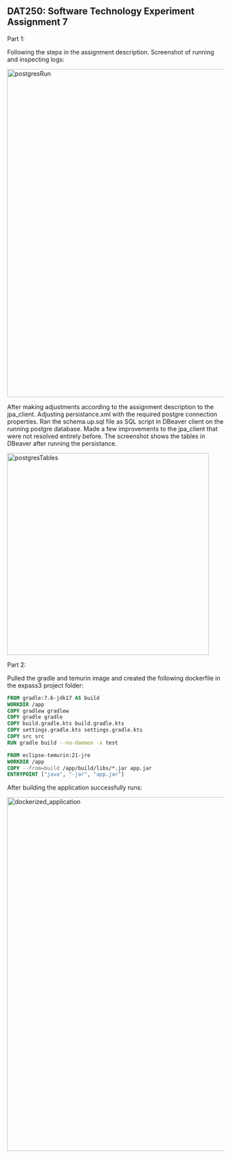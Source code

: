## DAT250: Software Technology Experiment Assignment 7

Part 1:

Following the steps in the assignment description. 
Screenshot of running and inspecting logs:

<img width="762" alt="postgresRun" src="https://github.com/user-attachments/assets/982fc80a-ee0b-461e-8c37-0d5f4f1323b7">


After making adjustments according to the assignment description to the jpa_client.
Adjusting persistance.xml with the required postgre connection properties.
Ran the schema.up.sql file as SQL script in DBeaver client on the running postgre database.
Made a few improvements to the jpa_client that were not resolved entirely before.
The screenshot shows the tables in DBeaver after running the persistance.

<img width="469" alt="postgresTables" src="https://github.com/user-attachments/assets/c7211d5b-7e0e-4571-b7c7-582bb0000d64">


Part 2:

Pulled the gradle and temurin image and created the following dockerfile in the expass3 project folder:
```dockerfile
FROM gradle:7.6-jdk17 AS build
WORKDIR /app
COPY gradlew gradlew
COPY gradle gradle
COPY build.gradle.kts build.gradle.kts
COPY settings.gradle.kts settings.gradle.kts
COPY src src
RUN gradle build --no-daemon -x test

FROM eclipse-temurin:21-jre
WORKDIR /app
COPY --from=build /app/build/libs/*.jar app.jar
ENTRYPOINT ["java", "-jar", "app.jar"]
```

After building the application successfully runs:

<img width="822" alt="dockerized_application" src="https://github.com/user-attachments/assets/31bc0b37-7c6a-485d-b7c0-6d61571f1b8b">




